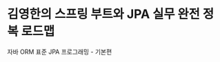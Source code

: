 # 김영한의 스프링 부트와 JPA 실무 완전 정복 로드맵

<a src="https://github.com/KyumPaKa/JPAStudy/tree/master/RoadMap01">자바 ORM 표준 JPA 프로그래밍 - 기본편</a>
